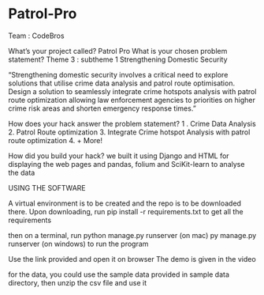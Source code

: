 # Patrol-Pro
Team : CodeBros

What’s your project called? 
Patrol Pro
What is your chosen problem
statement?
Theme 3 : subtheme 1
Strengthening Domestic Security

“Strengthening domestic security involves a critical need to explore solutions that utilise crime data
analysis and patrol route optimisation. Design a solution to seamlessly integrate crime hotspots analysis with patrol route optimization allowing law enforcement agencies to priorities on higher crime risk areas and shorten emergency response times.”


How does your hack answer the
problem statement?
1 . Crime Data Analysis
2. Patrol Route optimization
3. Integrate Crime hotspot Analysis with patrol route optimization 
4. + More! 


How did you build your hack?
we built it using Django and HTML for displaying the web pages and pandas, folium and SciKit-learn to analyse the data


USING THE SOFTWARE

A virtual environment is to be created and the repo is to be downloaded there. Upon downloading, run
pip install -r requirements.txt
to get all the requirements

then on a terminal, run 
python manage.py runserver (on mac)
py manage.py runserver (on windows)
to run the program

Use the link provided and open it on browser
The demo is given in the video

for the data, you could use the sample data provided in sample data directory, then unzip the csv file and use it
